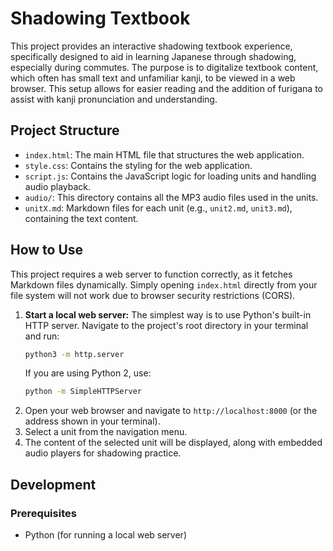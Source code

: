 # Shadowing Textbook

This project provides an interactive shadowing textbook experience, specifically designed to aid in learning Japanese through shadowing, especially during commutes. The purpose is to digitalize textbook content, which often has small text and unfamiliar kanji, to be viewed in a web browser. This setup allows for easier reading and the addition of furigana to assist with kanji pronunciation and understanding.

## Project Structure

- `index.html`: The main HTML file that structures the web application.
- `style.css`: Contains the styling for the web application.
- `script.js`: Contains the JavaScript logic for loading units and handling audio playback.
- `audio/`: This directory contains all the MP3 audio files used in the units.
- `unitX.md`: Markdown files for each unit (e.g., `unit2.md`, `unit3.md`), containing the text content.

## How to Use

This project requires a web server to function correctly, as it fetches Markdown files dynamically. Simply opening `index.html` directly from your file system will not work due to browser security restrictions (CORS).

1.  **Start a local web server:**
    The simplest way is to use Python's built-in HTTP server. Navigate to the project's root directory in your terminal and run:
    ```bash
    python3 -m http.server
    ```
    If you are using Python 2, use:
    ```bash
    python -m SimpleHTTPServer
    ```
2.  Open your web browser and navigate to `http://localhost:8000` (or the address shown in your terminal).
3.  Select a unit from the navigation menu.
4.  The content of the selected unit will be displayed, along with embedded audio players for shadowing practice.

## Development

### Prerequisites

- Python (for running a local web server)
